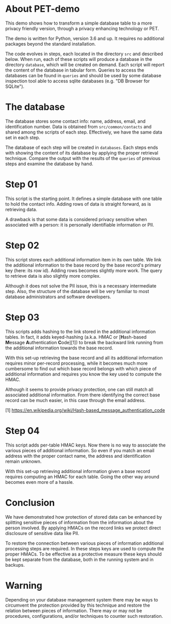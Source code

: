 # About PET-demo

This demo shows how to transform a simple database table to a more privacy friendly version, through a privacy enhancing
technology or PET.

The demo is written for Python, version 3.6 and up. It requires no additional packages beyond the standard installation.

The code evolves in steps, each located in the directory `src` and described below.
When run, each of these scripts will produce a database in the directory `database`, which will be created on demand.
Each script will report the content of the database in tabular form.
Queries to access the databases can be found in `queries` and should be used by some database inspection tool able to
access sqlite databases (e.g. "DB Browser for SQLite").

# The database

The database stores some contact info: name, address, email, and identification number.
Data is obtained from `src/common/contacts` and shared among the scripts of each step.
Effectively, we have the same data set in each step.

The database of each step will be created in `databases`.
Each steps ends with showing the content of its database by applying the proper retrieval technique.
Compare the output with the results of the `queries` of previous steps and examine the database by hand.

# Step 01

This script is the starting point.
It defines a simple database with one table to hold the contact info.
Adding rows of data is straight forward, as is retrieving data.

A drawback is that some data is considered privacy sensitive when associated with a person:
it is personally identifiable information or PII.

# Step 02

This script stores each additional information item in its own table.
We link the additional information to the base record by the base record's primary key (here: its row id).
Adding rows becomes slightly more work. The query to retrieve data is also slightly more complex.

Although it does not solve the PII issue, this is a necessary intermediate step.
Also, the structure of the database will be very familiar to most database administrators and software developers.

# Step 03

This scripts adds hashing to the link stored in the additional information tables.
In fact, it adds keyed-hashing (a.k.a. HMAC or [**H**ash-based **M**essage **A**uthentication **C**ode][1]) to break
the backward link running from the additional information towards the base record.

With this set-up retrieving the base record and all its additional information requires minor per-record processing,
while it becomes much more cumbersome to find out which base record belongs with which piece of additional information
and requires you know the key used to compute the HMAC.

Although it seems to provide privacy protection, one can still match all associated additional information.
From there identifying the correct base record can be much easier, in this case through the email address.

[1] https://en.wikipedia.org/wiki/Hash-based_message_authentication_code

# Step 04

This script adds per-table HMAC keys.
Now there is no way to associate the various pieces of additional information.
So even if you match an email address with the proper contact name, the address and identification remain unknown.

With this set-up retrieving additional information given a base record requires computing an HMAC for each table.
Going the other way around becomes even more of a hassle.

# Conclusion

We have demonstrated how protection of stored data can be enhanced by splitting sensitive pieces of information from
the information about the person involved. By applying HMACs on the record links we protect direct disclosure of
sensitive data like PII.

To restore the connection between various pieces of information additional processing steps are required.
In these steps keys are used to compute the proper HMACs.
To be effective as a protective measure these keys should be kept separate from the database, both in the running
system and in backups.

# Warning

Depending on your database management system there may be ways to circumvent the protection provided by this
technique and restore the relation between pieces of information.
There may or may not be procedures, configurations, and/or techniques to counter such restoration.

